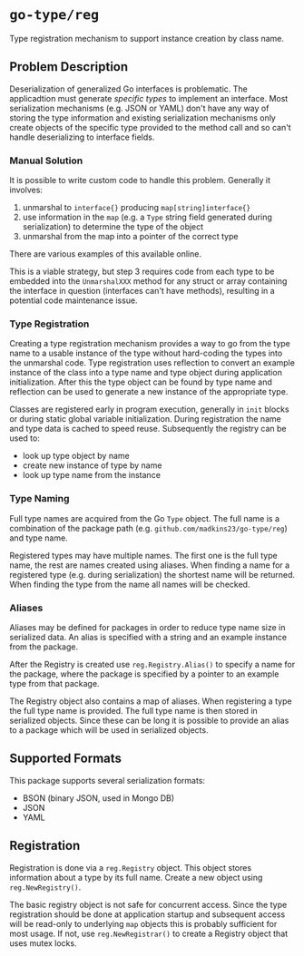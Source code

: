 # `go-type/reg`

Type registration mechanism to support instance creation by class name.

## Problem Description

Deserialization of generalized Go interfaces is problematic.
The applicadtion must generate *specific types* to implement an interface.
Most serialization mechanisms (e.g. JSON or YAML) don't  have any way of
storing the type information and existing serialization mechanisms only
create objects of the specific type provided to the method call
and so can't handle deserializing to interface fields.

### Manual Solution

It is possible to write custom code to handle this problem.
Generally it involves:

1. unmarshal to `interface{}` producing `map[string]interface{}`
2. use information in the `map`
   (e.g. a `Type` string field generated during serialization)
   to determine the type of the object
3. unmarshal from the map into a pointer of the correct type

There are various examples of this available online.

This is a viable strategy, but step 3 requires code from each type
to be embedded into the `UnmarshalXXX` method for any struct or array
containing the interface in question (interfaces can't have methods),
resulting in a potential code maintenance issue.

### Type Registration

Creating a type registration mechanism provides a way to go from
the type name to a usable instance of the type
without hard-coding the types into the unmarshal code.
Type registration uses reflection to convert an example instance
of the class into a type name and type object during application initialization.
After this the type object can be found by type name
and reflection can be used to generate a new instance of the appropriate type.

Classes are registered early in program execution,
generally in `init` blocks or during static global variable initialization.
During registration the name and type data is cached to speed reuse.
Subsequently the registry can be used to:

* look up type object by name
* create new instance of type by name
* look up type name from the instance

### Type Naming

Full type names are acquired from the Go `Type` object.
The full name is a combination of the package path
(e.g. `github.com/madkins23/go-type/reg`) and type name.

Registered types may have multiple names.
The first one is the full type name, the rest are names
created using aliases.
When finding a name for a registered type (e.g. during serialization)
the  shortest name will be returned.
When finding the type from the name all names will be checked.

### Aliases

Aliases may be defined for packages in order to reduce type name size
in serialized data.
An alias is specified with a string and an example instance from the package.

After the Registry is created use `reg.Registry.Alias()` to specify
a name for the package, where the package is specified by a pointer
to an example type from that package.

The Registry object also contains a map of aliases.
When registering a type the full type name is provided.
The full type name is then stored in serialized objects.
Since these can be long it is possible to provide an alias to a package
which will be used in serialized objects.

## Supported Formats

This package supports several serialization formats:

* BSON (binary JSON, used in Mongo DB)
* JSON
* YAML

## Registration

Registration is done via a `reg.Registry` object.
This object stores information about a type by its full name.
Create a new object using `reg.NewRegistry()`.

The basic registry object is not safe for concurrent access.
Since the type registration should be done at application startup
and subsequent access will be read-only to underlying `map` objects
this is probably sufficient for most usage.
If not, use `reg.NewRegistrar()` to create a Registry object that
uses mutex locks.
